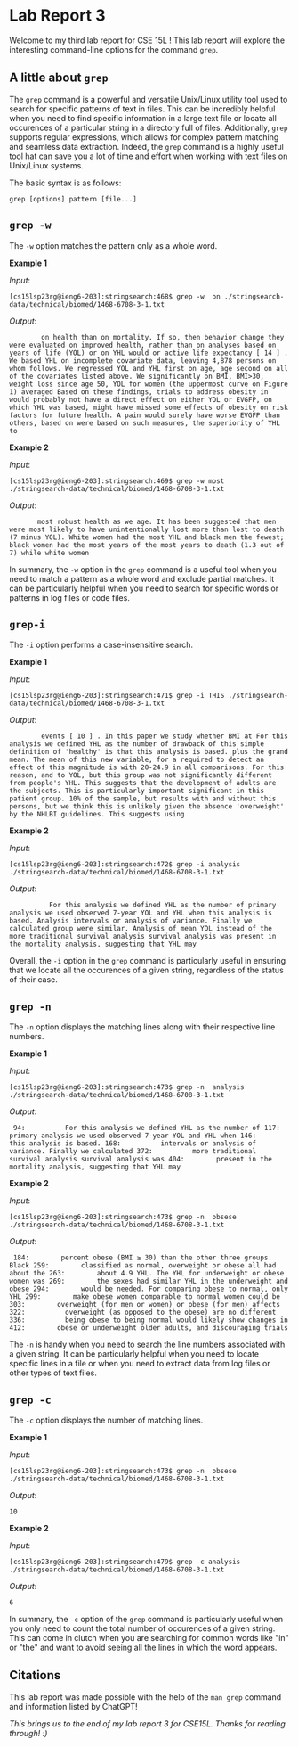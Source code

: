 Lab Report 3
============
Welcome to my third lab report for CSE 15L ! This lab report will explore the interesting command-line options for the command `grep`.


A little about `grep`
---------------------

The `grep` command is a powerful and versatile Unix/Linux utility tool used to search for specific patterns of text in files. This can be incredibly helpful when you need to find specific information in a large text file or locate all occurences of a particular string in a directory full of files. Additionally, `grep` supports regular expressions, which allows for complex pattern matching and seamless data extraction. Indeed, the `grep` command is a highly useful tool hat can save you a lot of time and effort when working with text files on Unix/Linux systems.

The basic syntax is as follows:

`grep [options] pattern [file...]`


`grep -w`
---------

The `-w` option matches the pattern only as a whole word. 

**Example 1**

*Input*:

`[cs15lsp23rg@ieng6-203]:stringsearch:468$ grep -w  on ./stringsearch-data/technical/biomed/1468-6708-3-1.txt`

*Output*:

`        on health than on mortality. If so, then behavior change
        they were evaluated on improved health, rather than on
        analyses based on years of life (YOL) or on YHL would
          or active life expectancy [ 14 ] . We based YHL on
          incomplete covariate data, leaving 4,878 persons on whom
          follows. We regressed YOL and YHL first on age, age
          second on all of the covariates listed above. We
        significantly on BMI, BMI>30, weight loss since age 50,
        YOL for women (the uppermost curve on Figure 1) averaged
          Based on these findings, trials to address obesity in
          would probably not have a direct effect on either YOL or
          EVGFP, on which YHL was based, might have missed some
          effects of obesity on risk factors for future health. A
          pain would surely have worse EVGFP than others, based on
          were based on such measures, the superiority of YHL to`
          
**Example 2**

*Input*:

`[cs15lsp23rg@ieng6-203]:stringsearch:469$ grep -w most  ./stringsearch-data/technical/biomed/1468-6708-3-1.txt`

*Output*:

`        most robust health as we age. It has been suggested that
        men were most likely to have unintentionally lost more than
        lost to death (7 minus YOL). White women had the most YHL
        and black men the fewest; black women had the most years of
        the most years to death (1.3 out of 7) while white women `

In summary, the `-w` option in the `grep` command is a useful tool when you need to match a pattern as a whole word and exclude partial matches. It can be particularly helpful when you need to search for specific words or patterns in log files or code files.

`grep-i`
--------

The `-i` option performs a case-insensitive search.

**Example 1**

*Input*:

`[cs15lsp23rg@ieng6-203]:stringsearch:471$ grep -i THIS ./stringsearch-data/technical/biomed/1468-6708-3-1.txt`

*Output*:

`        events [ 10 ] . In this paper we study whether BMI at
          For this analysis we defined YHL as the number of
          drawback of this simple definition of 'healthy' is that
          this analysis is based.
          plus the grand mean. The mean of this new variable, for a
          required to detect an effect of this magnitude is
        with 20-24.9 in all comparisons. For this reason, and to
        YOL, but this group was not significantly different from
          people's YHL. This suggests that the development of
          adults are the subjects. This is particularly important
          significant in this patient group.
          10% of the sample, but results with and without this
          persons, but we think this is unlikely given the absence
        'overweight' by the NHLBI guidelines. This suggests using`

**Example 2**

*Input*:

`[cs15lsp23rg@ieng6-203]:stringsearch:472$ grep -i analysis ./stringsearch-data/technical/biomed/1468-6708-3-1.txt`

*Output*:

`          For this analysis we defined YHL as the number of
          primary analysis we used observed 7-year YOL and YHL when
          this analysis is based.
          Analysis
          intervals or analysis of variance. Finally we calculated
          group were similar. Analysis of mean YOL instead of the
          more traditional survival analysis survival analysis was
        present in the mortality analysis, suggesting that YHL may`
        
Overall, the `-i` option in the `grep` command is particularly useful in ensuring that we locate all the occurences of a given string, regardless of the status of their case. 

`grep -n`
---------

The `-n` option displays the matching lines along with their respective line numbers.

**Example 1**

*Input*:

`[cs15lsp23rg@ieng6-203]:stringsearch:473$ grep -n  analysis ./stringsearch-data/technical/biomed/1468-6708-3-1.txt`

*Output*:

`
94:          For this analysis we defined YHL as the number of
117:          primary analysis we used observed 7-year YOL and YHL when
146:          this analysis is based.
168:          intervals or analysis of variance. Finally we calculated
372:          more traditional survival analysis survival analysis was
404:        present in the mortality analysis, suggesting that YHL may`


**Example 2**

*Input*:

`[cs15lsp23rg@ieng6-203]:stringsearch:473$ grep -n  obsese ./stringsearch-data/technical/biomed/1468-6708-3-1.txt`

*Output*:

`
184:        percent obese (BMI ≥ 30) than the other three groups. Black
259:        classified as normal, overweight or obese all had about the
263:        about 4.9 YHL. The YHL for underweight or obese women was
269:        the sexes had similar YHL in the underweight and obese
294:        would be needed. For comparing obese to normal, only YHL
299:        make obese women comparable to normal women could be
303:        overweight (for men or women) or obese (for men) affects
322:          overweight (as opposed to the obese) are no different
336:          being obese to being normal would likely show changes in
412:        obese or underweight older adults, and discouraging trials`

The `-n` is handy when you need to search the line numbers associated with a given string. It can be particularly helpful when you need to locate specific lines in a file or when you need to extract data from log files or other types of text files.

`grep -c`
----------

The `-c` option displays the number of matching lines.

**Example 1**

*Input*:

`[cs15lsp23rg@ieng6-203]:stringsearch:473$ grep -n  obsese ./stringsearch-data/technical/biomed/1468-6708-3-1.txt`

*Output*:

`10`

**Example 2**

*Input*:

`[cs15lsp23rg@ieng6-203]:stringsearch:479$ grep -c analysis ./stringsearch-data/technical/biomed/1468-6708-3-1.txt`

*Output*:

`6`

In summary, the `-c` option of the `grep` command is particularly useful when you only need to count the total number of occurences of a given string. This can come in clutch when you are searching for common words like "in" or "the" and want to avoid seeing all the lines in which the word appears.


Citations
---------

This lab report was made possible with the help of the `man grep` command and information listed by ChatGPT!


*This brings us to the end of my lab report 3 for CSE15L. Thanks for reading through! :)*












